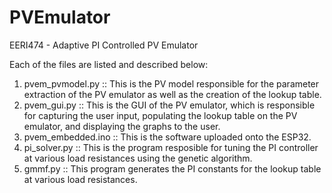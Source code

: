# PVEmulator
EERI474 - Adaptive PI Controlled PV Emulator

Each of the files are listed and described below:

1. pvem_pvmodel.py :: This is the PV model responsible for the parameter extraction of the PV emulator as well as the creation of the lookup table.
2. pvem_gui.py :: This is the GUI of the PV emulator, which is responsible for capturing the user input, populating the lookup table on the PV emulator, and displaying the graphs to the user.
3. pvem_embedded.ino :: This is the software uploaded onto the ESP32.
4. pi_solver.py :: This is the program resposible for tuning the PI controller at various load resistances using the genetic algorithm.
5. gmmf.py :: This program generates the PI constants for the lookup table at various load resistances.
